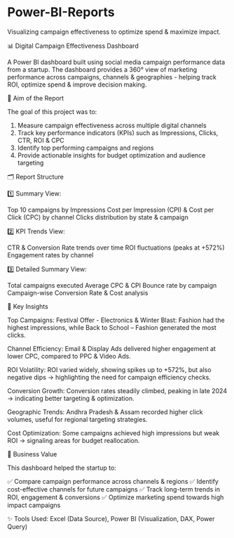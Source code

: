 # Power-BI-Reports
Visualizing campaign effectiveness to optimize spend & maximize impact.

📊 Digital Campaign Effectiveness Dashboard

A Power BI dashboard built using social media campaign performance data from a startup. The dashboard provides a 360° view of marketing performance across campaigns, channels & geographies - helping track ROI, optimize spend & improve decision making.

🎯 Aim of the Report

The goal of this project was to:
1. Measure campaign effectiveness across multiple digital channels
2. Track key performance indicators (KPIs) such as Impressions, Clicks, CTR, ROI & CPC
3. Identify top performing campaigns and regions
4. Provide actionable insights for budget optimization and audience targeting

🗂 Report Structure

1️⃣ Summary View:

Top 10 campaigns by Impressions
Cost per Impression (CPI) & Cost per Click (CPC) by channel
Clicks distribution by state & campaign

2️⃣ KPI Trends View:

CTR & Conversion Rate trends over time
ROI fluctuations (peaks at +572%)
Engagement rates by channel

3️⃣ Detailed Summary View:

Total campaigns executed
Average CPC & CPI
Bounce rate by campaign
Campaign-wise Conversion Rate & Cost analysis

🔑 Key Insights

Top Campaigns: Festival Offer - Electronics & Winter Blast:  Fashion had the highest impressions, while Back to School – Fashion generated the most clicks.

Channel Efficiency: Email & Display Ads delivered higher engagement at lower CPC, compared to PPC & Video Ads.

ROI Volatility: ROI varied widely, showing spikes up to +572%, but also negative dips → highlighting the need for campaign efficiency checks.

Conversion Growth: Conversion rates steadily climbed, peaking in late 2024 → indicating better targeting & optimization.

Geographic Trends: Andhra Pradesh & Assam recorded higher click volumes, useful for regional targeting strategies.

Cost Optimization: Some campaigns achieved high impressions but weak ROI → signaling areas for budget reallocation.



🚀 Business Value

This dashboard helped the startup to:

✅ Compare campaign performance across channels & regions
✅ Identify cost-effective channels for future campaigns
✅ Track long-term trends in ROI, engagement & conversions
✅ Optimize marketing spend towards high impact campaigns


✨ Tools Used: Excel (Data Source), Power BI (Visualization, DAX, Power Query)
